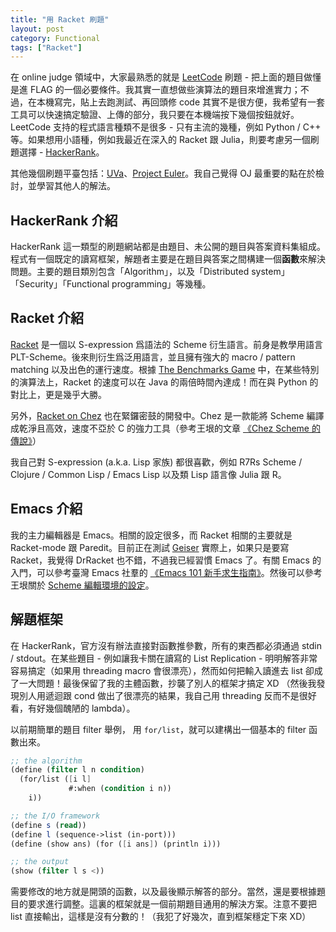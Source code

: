 ```yaml
---
title: "用 Racket 刷題"
layout: post
category: Functional
tags: ["Racket"]
---
```


在 online judge 領域中，大家最熟悉的就是 [LeetCode](http://leetcode.com) 刷題 - 把上面的題目做懂是進 FLAG 的一個必要條件。我其實一直想做些演算法的題目來增進實力；不過，在本機寫完，貼上去跑測試、再回頭修 code 其實不是很方便，我希望有一套工具可以快速搞定驗證、上傳的部分，我只要在本機端按下幾個按鈕就好。LeetCode 支持的程式語言種類不是很多 - 只有主流的幾種，例如 Python / C++ 等。如果想用小語種，例如我最近在深入的 Racket 跟 Julia，則要考慮另一個刷題選擇 - [HackerRank](https://hackerrank.com)。

其他幾個刷題平臺包括：[UVa](https://onlinejudge.org)、[Project Euler](https://projecteuler.net)。我自己覺得 OJ 最重要的點在於檢討，並學習其他人的解法。

## HackerRank 介紹

HackerRank 這一類型的刷題網站都是由題目、未公開的題目與答案資料集組成。程式有一個既定的讀寫框架，解題者主要是在題目與答案之間構建一個**函數**來解決問題。主要的題目類別包含「Algorithm」，以及「Distributed system」「Security」「Functional programming」等幾種。

## Racket 介紹

[Racket](https://racket-lang.org) 是一個以 S-expression 爲語法的 Scheme 衍生語言。前身是教學用語言 PLT-Scheme。後來則衍生爲泛用語言，並且擁有強大的 macro / pattern matching 以及出色的運行速度。根據 [The Benchmarks Game](https://benchmarksgame-team.pages.debian.net/benchmarksgame/fastest/racket-java.html) 中，在某些特別的演算法上，Racket 的速度可以在 Java 的兩倍時間內達成！而在與 Python 的對比上，更是幾乎大勝。

另外，[Racket on Chez](https://blog.racket-lang.org/2019/01/racket-on-chez-status.html) 也在緊鑼密鼓的開發中。Chez 是一款能將 Scheme 編譯成乾淨且高效，速度不亞於 C 的強力工具（參考王垠的文章 [《Chez Scheme 的傳說》](http://www.yinwang.org/blog-cn/2013/03/28/chez-scheme)）

我自己對 S-expression (a.k.a. Lisp 家族) 都很喜歡，例如 R7Rs Scheme / Clojure / Common Lisp / Emacs Lisp 以及類 Lisp 語言像 Julia 跟 R。

## Emacs 介紹

我的主力編輯器是 Emacs。相關的設定很多，而 Racket 相關的主要就是 Racket-mode 跟 Paredit。目前正在測試 [Geiser](https://www.nongnu.org/geiser/geiser_3.html) 實際上，如果只是要寫 Racket，我覺得 DrRacket 也不錯，不過我已經習慣 Emacs 了。有關 Emacs 的入門，可以參考臺灣 Emacs 社羣的 [《Emacs 101 新手求生指南》](https://github.com/emacs-tw/emacs-101-beginner-survival-guide)。然後可以參考王垠關於 [Scheme 編輯環境的設定](https://www.yinwang.org/blog-cn/2013/04/11/scheme-setup)。

## 解題框架

在 HackerRank，官方沒有辦法直接對函數推參數，所有的東西都必須通過 stdin / stdout。在某些題目 - 例如讓我卡關在讀寫的 List Replication - 明明解答非常容易搞定（如果用 threading macro 會很漂亮），然而如何把輸入讀進去 list 卻成了一大問題！最後保留了我的主體函數，抄襲了別人的框架才搞定 XD （然後我發現別人用遞迴跟 cond 做出了很漂亮的結果，我自己用 threading 反而不是很好看，有好幾個醜陋的 lambda）。

以前期簡單的題目 filter 舉例， 用 `for/list`，就可以建構出一個基本的 filter 函數出來。

```scheme
;; the algorithm
(define (filter l n condition)
  (for/list ([i l]
             #:when (condition i n))
    i))

;; the I/O framework
(define s (read))
(define l (sequence->list (in-port)))
(define (show ans) (for ([i ans]) (println i)))

;; the output
(show (filter l s <))
```

需要修改的地方就是開頭的函數，以及最後顯示解答的部分。當然，還是要根據題目的要求進行調整。這裏的框架就是一個前期題目通用的解決方案。注意不要把 list 直接輸出，這樣是沒有分數的！（我犯了好幾次，直到框架穩定下來 XD）
